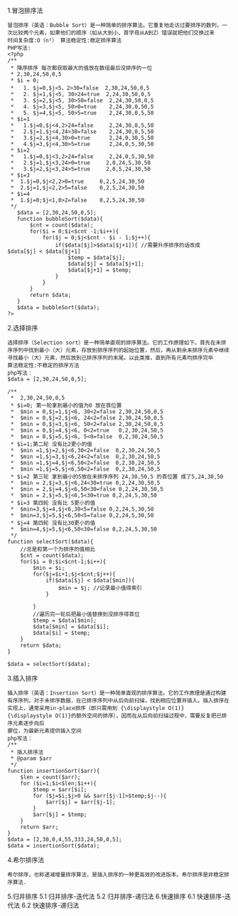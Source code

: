1.冒泡排序法

    冒泡排序（英语：Bubble Sort）是一种简单的排序算法。它重复地走访过要排序的数列，一次比较两个元素，如果他们的顺序（如从大到小、首字母从A到Z）错误就把他们交换过来
    时间复杂度:O（n²） 算法稳定性:稳定排序算法
    PHP写法:
    <?php
    /**
     * 降序排序 每次都获取最大的值放在数组最后没排序的一位
     * 2,30,24,50,0,5
     * $i = 0;
     *   1. $j=0,$j<5，2>30=false  2,30,24,50,0,5
     *   2. $j=1,$j<5, 30>24=true  2,24,30,50,0,5
     *   3. $j=2,$j<5, 30>50=false  2,24,30,50,0,5
     *   4. $j=3,$j<5, 50>0=true    2,24,30,0,50,5
     *   5. $j=4,$j<5, 50>5=true    2,24,30,0,5,50
     * $i=1
     *   1.$j=0,$j<4,2>24=false     2,24,30,0,5,50
     *   2.$j=1,$j<4,24>30=false    2,24,30,0,5,50
     *   3.$j=2,$j<4,30>0=true      2,24,0,30,5,50
     *   4.$j=3,$j<4,30>5=true      2,24,0,5,30,50
     * $i=2
     *   1.$j=0,$j<3,2>24=false     2,24,0,5,30,50
     *   2.$j=1,$j<3,24>0=true     2,0,24,5,30,50
     *   3.$j=2,$j<3,24>5=true     2,0,5,24,30,50
     * $i=3
     *  1.$j=0,$j<2,2>0=true     0,2,5,24,30,50
     *  2.$j=1,$j<2,2>5=false    0,2,5,24,30,50
     * $i=4
     *  1.$j=0;$j<1,0>2=false    0,2,5,24,30,50
     */
       $data = [2,30,24,50,0,5];
       function bubbleSort($data){
           $cnt = count($data);
           for($i = 0;$i<$cnt -1;$i++){
               for($j = 0;$j<$cnt - $i - 1;$j++){
                   if($data[$j]>$data[$j+1]){ //需要升序排序的话改成 $data[$j] < $data[$j+1]
                       $temp = $data[$j];
                       $data[$j] = $data[$j+1];
                       $data[$j+1] = $temp;
                   }
               }
           }
           return $data;
       }
       $data = bubbleSort($data);
    ?>

2.选择排序

    选择排序（Selection sort）是一种简单直观的排序算法。它的工作原理如下。首先在未排序序列中找到最小（大）元素，存放到排序序列的起始位置，然后，再从剩余未排序元素中继续寻找最小（大）元素，然后放到已排序序列的末尾。以此类推，直到所有元素均排序完毕
    算法稳定性:不稳定的排序方法
    php写法：
    $data = [2,30,24,50,0,5];
    
    /**
     *  2,30,24,50,0,5
     * $i=0; 第一轮拿到最小的值为0 放在首位置
     *  $min = 0,$j=1,$j<6, 30<2=false 2,30,24,50,0,5
     *  $min = 0,$j=2,$j<6, 24<2=false 2,30,24,50,0,5
     *  $min = 0,$j=3,$j<6, 50<2=false 2,30,24,50,0,5
     *  $min = 0,$j=4,$j<6, 0<2=true   0,2,30,24,50,5
     *  $min = 0,$j=5,$j<6, 5<0=false  0,2,30,24,50,5
     * $i=1;第二轮 没有比2更小的值
     *  $min =1,$j=2,$j<6,30<2=false  0,2,30,24,50,5
     *  $min =1,$j=3,$j<6,24<2=false  0,2,30,24,50,5
     *  $min =1,$j=4,$j<6,50<2=false  0,2,30,24,50,5
     *  $min =1,$j=5,$j<6,50<2=false  0,2,30,24,50,5
     * $i=2 第三轮 拿到最小的5放在未排序序列 24,30,50,5 的首位置 成了5,24,30,50
     *  $min = 2,$j=3,$j<6,24<30=true 0,2,24,30,50,5
     *  $min = 2,$j=4,$j<6,50<30=false 0,2,24,30,50,5
     *  $min = 2,$j=5,$j<6,5<30=true 0,2,24,5,30,50
     * $i=3 第四轮 没有比 5更小的值
     *  $min=3,$j=4,$j<6,30<5=false 0,2,24,5,30,50
     *  $min=3,$j=5,$j<6,50<5=false 0,2,24,5,30,50
     * $j=4 第四轮 没有比30更小的值
     *  $min=4,$j=5,$j<6,50<30=false 0,2,24,5,30,50
     */
    function selectSort($data){
        //总是和第一个为排序的值相比
        $cnt = count($data);
        for($i = 0;$i<$cnt-1;$i++){
            $min = $i;
            for($j=$i+1;$j<$cnt;$j++){
                if($data[$j] < $data[$min]){
                    $min = $j; //记录最小值得索引
                }
    
            }
            //遍历完一轮后把最小值替换到没排序得首位
            $temp = $data[$min];
            $data[$min] = $data[$i];
            $data[$i] = $temp;
        }
        return $data;
    }
    
    $data = selectSort($data);

3.插入排序
    
    插入排序（英语：Insertion Sort）是一种简单直观的排序算法。它的工作原理是通过构建有序序列，对于未排序数据，在已排序序列中从后向前扫描，找到相应位置并插入。插入排序在实现上，通常采用in-place排序（即只需用到 {\displaystyle O(1)} {\displaystyle O(1)}的额外空间的排序），因而在从后向前扫描过程中，需要反复把已排序元素逐步向后
    挪位，为最新元素提供插入空间
    php写法：
    /**
     * 插入排序法
     * @param $arr
     */
    function insertionSort($arr){
        $len = count($arr);
        for ($i=1;$i<$len;$i++){
            $temp = $arr[$i];
            for ($j=$i;$j>0 && $arr[$j-1]>$temp;$j--){
                $arr[$j] = $arr[$j-1];
            }
            $arr[$j] = $temp;
        }
        return $arr;
    }
    $data = [2,30,0,4,55,333,24,50,0,5];
    $data = insertionSort($data);
  
 4.希尔排序法
 
    希尔排序，也称递减增量排序算法，是插入排序的一种更高效的改进版本。希尔排序是非稳定排序算法.
  
 5.归并排序
   5.1 归并排序-迭代法
   5.2 归并排序-递归法
 6.快速排序
    6.1 快速排序-迭代法
    6.2 快速排序-递归法